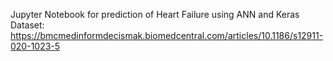 Jupyter Notebook for prediction of Heart Failure using ANN and Keras
Dataset: https://bmcmedinformdecismak.biomedcentral.com/articles/10.1186/s12911-020-1023-5

